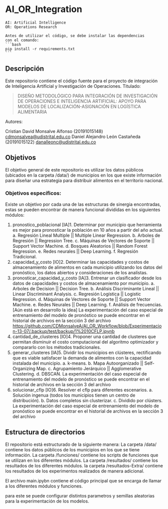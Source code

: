 # AI_OR_Integration

    AI: Artificial Intelligence
    OR: Operations Research

    Antes de utilizar el código, se debe instalar las dependencias
    con el comando:
    ```bash
    pip install -r requirements.txt
    ```

## Descripción
Este repositorio contiene el código fuente para el proyecto de integración de
Inteligencia Artificial y Investigación de Operaciones.
Titulado:
> DISEÑO METODOLÓGICO PARA INTEGRACIÓN DE INVESTIGACIÓN DE OPERACIONES E INTELIGENCIA ARTIFICIAL: APOYO PARA MODELOS DE LOCALIZACIÓN-ASIGNACIÓN EN LOGÍSTICA ALIMENTARIA
> 
Autores:

Cristian David Monsalve Alfonso (20191015148) cdmonsalvea@udistrital.edu.co
Daniel Alejandro León Castañeda (20191015122) danalleonc@udistrital.edu.co
## Objetivos
El objetivo general de este repositorio es utilizar los datos públicos (ubicados
en la carpeta /data/) de municipios en los que existe información para diseñar 
una estrategia para distribuir alimentos en el territorio nacional.
### Objetivos específicos:
Existe un objetivo por cada una de las estructuras de sinergia encontradas, estas
se pueden encontrar de manera funcional divididas en los siguientes módulos:
1. pronostico_poblacional
    [IA]1. Determinar por municipio que herramienta es mejor para pronosticar
           la población en 10 años a partir del año actual.
              a. Regresión Lineal Multiple || Multiple Linear Regression.
              b. Arboles de Regresión || Regression Tree.
              c. Máquinas de Vectores de Soporte || Support Vector Machine.
              d. Bosques Aleatorios || Random Forest Regression.
              e. Redes neurales || Deep Learning.
              f. Regresión Tradicional.
2. capacidad_y_costo
    [IO]2. Determinar las capacidades y costos de almacenamiento de alimentos
           en cada municipio utilizando los datos del pronóstico, los datos
           abiertos y consideraciones de los analístas.
3. pronosticar_capacidad_y_costo
    [IA]3. Entrenar un clasificador desde los datos de capacidades y costos
           de almacenamiento por municipio.
              a. Arboles de Decision || Decision Tree.
              b. Análisis Discriminante Lineal || Linear Discriminant Analysis.
              c. Regresión Logística || Logistic Regression.
              d. Máquinas de Vectores de Soporte || Support Vector Machine.
              e. Redes Neurales || Deep Learning.
              f. Análisis de frecuencias. [Aún está en desarrollo la idea]
              La experimentación del caso especial de entrenamiento del modelo de pronóstico se 
                puede encontrar en el historial de archivos en la sección 3 del archivo
                https://github.com/CDMonsalveA/AI_OR_Workflow/blob/Experimentacion-13-07/.backup/test/backup/1%2010CFLP.ipynb
4. cantidad_de_clusteres
    [IO]4. Proponer una cantidad de clusteres que permitan disminuir el costo
           computacional del algoritmo optimizador y compararlo con los métodos
           tradicionales.
5. generar_clusteres
    [IA]5. Dividir los municipios en clústeres, rectificando que es viable
           satisfacer la demanda de alimentos con la capacidad instalada del
           municipio.
              a. k-means.
              b. Mapa Autoorganizado || Self-Organizing Map.
              c. Agrupamiento Jerárquico || Agglomerative Clustering.
              d. DBSCAN.
              La experimentación del caso especial de entrenamiento del modelo de pronóstico se 
                puede encontrar en el historial de archivos en la sección 3 del archivo
6. solucionar_cflp
    [IO]6. Resolver el cflp para diferentes escenarios.
              a. Solución ingenua (todos los municipios tienen un centro de
                 distribución).
              b. Datos completos sin clusterizar.
              c. Dividido por clústers.
              La experimentación del caso especial de entrenamiento del modelo de pronóstico se 
                puede encontrar en el historial de archivos en la sección 3 del archivo

## Estructura de directorios
El repositorio está estructurado de la siguiente manera:
La carpeta /data/ contiene los datos públicos de los municipios en los que se
tiene información.
La carpeta /funciones/ contiene los scripts de funciones que se utilizan en los
diferentes módulos.
La carpeta /resultados/ contiene los resultados de los diferentes módulos.
la carpeta /resultados-Extra/ contiene los resultados de los experimentos realizados de manera adicional.

El archivo main.ipybn contiene el código principal que se encarga de llamar a
los diferentes módulos y funciones.

para este se puede configurar distintos parametros y semillas aleatorias para la experimentación de los modelos.
